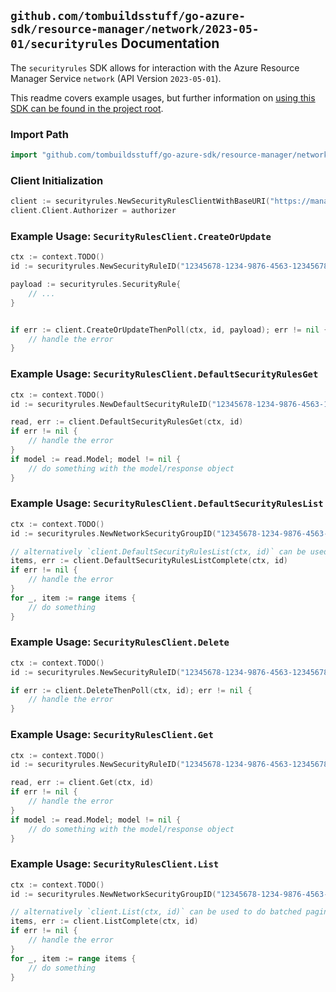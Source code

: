 
## `github.com/tombuildsstuff/go-azure-sdk/resource-manager/network/2023-05-01/securityrules` Documentation

The `securityrules` SDK allows for interaction with the Azure Resource Manager Service `network` (API Version `2023-05-01`).

This readme covers example usages, but further information on [using this SDK can be found in the project root](https://github.com/tombuildsstuff/go-azure-sdk/tree/main/docs).

### Import Path

```go
import "github.com/tombuildsstuff/go-azure-sdk/resource-manager/network/2023-05-01/securityrules"
```


### Client Initialization

```go
client := securityrules.NewSecurityRulesClientWithBaseURI("https://management.azure.com")
client.Client.Authorizer = authorizer
```


### Example Usage: `SecurityRulesClient.CreateOrUpdate`

```go
ctx := context.TODO()
id := securityrules.NewSecurityRuleID("12345678-1234-9876-4563-123456789012", "example-resource-group", "networkSecurityGroupValue", "securityRuleValue")

payload := securityrules.SecurityRule{
	// ...
}


if err := client.CreateOrUpdateThenPoll(ctx, id, payload); err != nil {
	// handle the error
}
```


### Example Usage: `SecurityRulesClient.DefaultSecurityRulesGet`

```go
ctx := context.TODO()
id := securityrules.NewDefaultSecurityRuleID("12345678-1234-9876-4563-123456789012", "example-resource-group", "networkSecurityGroupValue", "defaultSecurityRuleValue")

read, err := client.DefaultSecurityRulesGet(ctx, id)
if err != nil {
	// handle the error
}
if model := read.Model; model != nil {
	// do something with the model/response object
}
```


### Example Usage: `SecurityRulesClient.DefaultSecurityRulesList`

```go
ctx := context.TODO()
id := securityrules.NewNetworkSecurityGroupID("12345678-1234-9876-4563-123456789012", "example-resource-group", "networkSecurityGroupValue")

// alternatively `client.DefaultSecurityRulesList(ctx, id)` can be used to do batched pagination
items, err := client.DefaultSecurityRulesListComplete(ctx, id)
if err != nil {
	// handle the error
}
for _, item := range items {
	// do something
}
```


### Example Usage: `SecurityRulesClient.Delete`

```go
ctx := context.TODO()
id := securityrules.NewSecurityRuleID("12345678-1234-9876-4563-123456789012", "example-resource-group", "networkSecurityGroupValue", "securityRuleValue")

if err := client.DeleteThenPoll(ctx, id); err != nil {
	// handle the error
}
```


### Example Usage: `SecurityRulesClient.Get`

```go
ctx := context.TODO()
id := securityrules.NewSecurityRuleID("12345678-1234-9876-4563-123456789012", "example-resource-group", "networkSecurityGroupValue", "securityRuleValue")

read, err := client.Get(ctx, id)
if err != nil {
	// handle the error
}
if model := read.Model; model != nil {
	// do something with the model/response object
}
```


### Example Usage: `SecurityRulesClient.List`

```go
ctx := context.TODO()
id := securityrules.NewNetworkSecurityGroupID("12345678-1234-9876-4563-123456789012", "example-resource-group", "networkSecurityGroupValue")

// alternatively `client.List(ctx, id)` can be used to do batched pagination
items, err := client.ListComplete(ctx, id)
if err != nil {
	// handle the error
}
for _, item := range items {
	// do something
}
```
